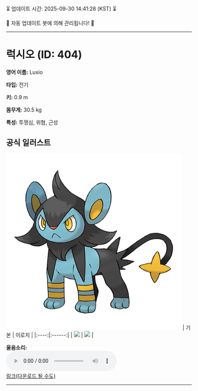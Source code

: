 
⏳ 업데이트 시간: 2025-09-30 14:41:28 (KST) ⏳

🤖 자동 업데이트 봇에 의해 관리됩니다! 🤖

---

# 럭시오 (ID: 404)
**영어 이름:** Luxio

**타입:** 전기

**키:** 0.9 m

**몸무게:** 30.5 kg

**특성:** 투쟁심, 위협, 근성

## 공식 일러스트
![](https://raw.githubusercontent.com/PokeAPI/sprites/master/sprites/pokemon/other/official-artwork/404.png)
| 기본 | 이로치 |
|:----:|:------:|
| <img src="http://play.pokemonshowdown.com/sprites/ani/luxio.gif" width="200"> | <img src="http://play.pokemonshowdown.com/sprites/ani-shiny/luxio.gif" width="200"> |

**울음소리:**<br><audio controls src="https://raw.githubusercontent.com/PokeAPI/cries/main/cries/pokemon/latest/404.ogg"></audio><br> [링크(다운로드 될 수도)](https://raw.githubusercontent.com/PokeAPI/cries/main/cries/pokemon/latest/404.ogg)


---
